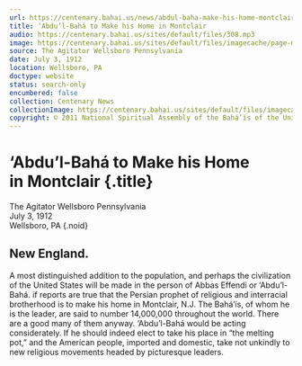 ```yaml
---
url: https://centenary.bahai.us/news/abdul-baha-make-his-home-montclair
title: ‘Abdu’l-Bahá to Make his Home in Montclair
audio: https://centenary.bahai.us/sites/default/files/308.mp3
image: https://centenary.bahai.us/sites/default/files/imagecache/page-main-image/images/press_clippings/07-03-1912%20The%20Agitator_%20Wellsboro%20PA%20Abdu%27l-Baha%20to%20make%20his%20home%20in%20Montclair%20NJ.png
source: The Agitator Wellsboro Pennsylvania
date: July 3, 1912
location: Wellsboro, PA
doctype: website
status: search-only
encumbered: false
collection: Centenary News
collectionImage: https://centenary.bahai.us/sites/default/files/imagecache/theme-image/main_image/abdulbaha-overview-small_0.jpg
copyright: © 2011 National Spiritual Assembly of the Bahá’ís of the United States
---
```



# ‘Abdu’l-Bahá to Make his Home in Montclair {.title}

The Agitator Wellsboro Pennsylvania  
July 3, 1912  
Wellsboro, PA
{.noid}  



## New England.

A most distinguished addition to the population, and perhaps the civilization of the United States will be made in the person of Abbas Effendi or ‘Abdu’l-Bahá. if reports are true that the Persian prophet of religious and interracial brotherhood is to make his home in Montclair, N.J. The Bahá’ís, of whom he is the leader, are said to number 14,000,000 throughout the world. There are a good many of them anyway. ‘Abdu’l-Bahá would be acting considerately. If he should indeed elect to take his place in “the melting pot,” and the American people, imported and domestic, take not unkindly to new religious movements headed by picturesque leaders.